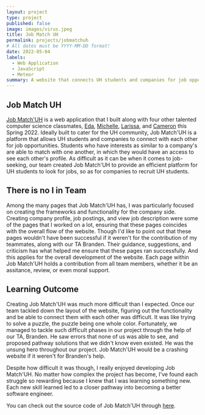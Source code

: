 ```yaml
---
layout: project
type: project
published: false
image: images/virus.jpeg
title: Job Match UH
permalink: projects/jobmatchuh
# All dates must be YYYY-MM-DD format!
date: 2022-05-04
labels:
  - Web Application
  - JavaScript
  - Meteor
summary: A website that connects UH students and companies for job opportunities.
---
```

## Job Match UH
[Job Match'UH](https://job-match-uh.github.io/) is a web application that I built along with four other talented computer science classmates, [Eda](https://www.linkedin.com/in/edalaine-cadiena-3a93401ba/), [Michelle](https://www.linkedin.com/in/michelle-leano-75487222a/), [Larissa](https://www.linkedin.com/in/larissa-tsai/), and [Cameron](https://www.linkedin.com/in/cameron-arakaki-2a775322a/) this Spring 2022. Ideally built to cater for the UH community, Job Match'UH is a platform that allows UH students and companies to connect with each other for job opportunities. Students who have interests as similar to a company's are able to match with one another, in which they would have an access to see each other's profile. As difficult as it can be when it comes to job-seeking, our team created Job Match'UH to provide an efficient platform for UH students to look for jobs, so as for companies to recruit UH students.

## There is no I in Team
Among the many pages that Job Match'UH has, I was particularly focused on creating the frameworks and functionality for the company side. Creating company profile, job postings, and view job description were some of the pages that I worked on a lot, ensuring that these pages coincides with the overall flow of the website. Though I'd like to point out that these pages wouldn't have been successful if it weren't for the contribution of my teammates, along with our TA Branden. Their guidance, suggestions, and criticism has what helped me ensure that these pages ran successfully. And this applies for the overall development of the website. Each page within Job Match'UH holds a contribution from all team members, whether it be an assitance, review, or even moral support.

## Learning Outcome
Creating Job Match'UH was much more difficult than I expected. Once our team tackled down the layout of the website, figuring out the functionality and be able to connect them with each other was difficult. It was like trying to solve a puzzle, the puzzle being one whole color.  Fortunately, we managed to tackle such difficult phases in our project through the help of our TA, Branden. He saw errors that none of us was able to see, and proposed pathway solutions that we didn't know even existed. He was the unsung hero throughout our project. Job Match'UH would be a crashing website if it weren't for Branden's help.

Despite how difficult it was though, I really enjoyed developing Job Match'UH. No matter how complex the project has become, I've found each struggle so rewarding because I knew that I was learning something new. Each new skill learned led to a closer pathway into becoming a better software engineer.

You can check out the source code of Job Match'UH through [here](https://github.com/Job-Match-UH).
